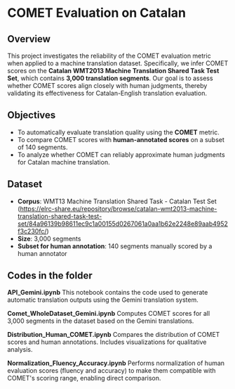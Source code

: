 # COMET Evaluation on Catalan 
## Overview

This project investigates the reliability of the COMET evaluation metric when applied to a machine translation dataset. Specifically, we infer COMET scores on the **Catalan WMT2013 Machine Translation Shared Task Test Set**, which contains **3,000 translation segments**. Our goal is to assess whether COMET scores align closely with human judgments, thereby validating its effectiveness for Catalan-English translation evaluation.

## Objectives

- To automatically evaluate translation quality using the **COMET** metric.
- To compare COMET scores with **human-annotated scores** on a subset of 140 segments.
- To analyze whether COMET can reliably approximate human judgments for Catalan machine translation.

## Dataset

- **Corpus**: WMT13 Machine Translation Shared Task - Catalan Test Set (https://elrc-share.eu/repository/browse/catalan-wmt2013-machine-translation-shared-task-test-set/84a96139b98611ec9c1a00155d0267061a0aa1b62e2248e89aab4952f3c230fc/)
- **Size**: 3,000 segments
- **Subset for human annotation**: 140 segments manually scored by a human annotator

## Codes in the folder

**API_Gemini.ipynb**
This notebook contains the code used to generate automatic translation outputs using the Gemini translation system.

**Comet_WholeDataset_Gemini.ipynb**
Computes COMET scores for all 3,000 segments in the dataset based on the Gemini translations.

**Distribution_Human_COMET.ipynb**
Compares the distribution of COMET scores and human annotations. Includes visualizations for qualitative analysis.

**Normalization_Fluency_Accuracy.ipynb**
Performs normalization of human evaluation scores (fluency and accuracy) to make them compatible with COMET's scoring range, enabling direct comparison.

